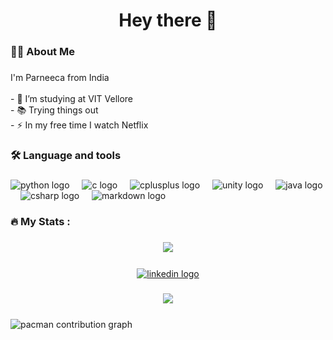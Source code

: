 <h1 align="center">Hey there 👋</h1>

###

<h3 align="left">👩‍💻  About Me</h3>

###

<p align="left">I'm Parneeca from India <br><br>- 🔭 I’m studying at VIT Vellore<br>- 📚 Trying things out<br>- ⚡ In my free time I watch Netflix</p>

###

<h3 align="left">🛠 Language and tools</h3>

###

<div align="left">
  <img src="https://cdn.jsdelivr.net/gh/devicons/devicon/icons/python/python-original.svg" height="40" alt="python logo"  />
  <img width="12" />
  <img src="https://cdn.jsdelivr.net/gh/devicons/devicon/icons/c/c-original.svg" height="40" alt="c logo"  />
  <img width="12" />
  <img src="https://cdn.jsdelivr.net/gh/devicons/devicon/icons/cplusplus/cplusplus-original.svg" height="40" alt="cplusplus logo"  />
  <img width="12" />
  <img src="https://cdn.jsdelivr.net/gh/devicons/devicon/icons/unity/unity-original.svg" height="40" alt="unity logo"  />
  <img width="12" />
  <img src="https://cdn.jsdelivr.net/gh/devicons/devicon/icons/java/java-original.svg" height="40" alt="java logo"  />
  <img width="12" />
  <img src="https://cdn.jsdelivr.net/gh/devicons/devicon/icons/csharp/csharp-original.svg" height="40" alt="csharp logo"  />
  <img width="12" />
  <img src="https://skillicons.dev/icons?i=md" height="40" alt="markdown logo"  />
</div>

###

<h3 align="left">🔥   My Stats :</h3>

###

<div align="center">
 <img src="https://github-readme-stats.vercel.app/api?username=MsImperfect&theme=dracula"show_icons=true"/> <br>
</div>

###

<div align="center">
  <a href="https://www.linkedin.com/in/parneeca-mahale-0b4956333/" target="_blank">
    <img src="https://raw.githubusercontent.com/maurodesouza/profile-readme-generator/master/src/assets/icons/social/linkedin/default.svg" width="37" height="25" alt="linkedin logo"  />
  </a>
</div>

###

<div align="center">
  <img src="https://visitor-badge.laobi.icu/badge?page_id=MsImperfect.MsImperfect&"  />
</div>

###

<picture>
    <source media="(prefers-color-scheme: dark)" srcset="https://raw.githubusercontent.com/msimperfect/msimperfect/output/pacman-contribution-graph-dark.svg">
    <source media="(prefers-color-scheme: light)" srcset="https://raw.githubusercontent.com/msimperfect/msimperfect/output/pacman-contribution-graph.svg">
    <img alt="pacman contribution graph" src="https://raw.githubusercontent.com/msimperfect/msimperfect/output/pacman-contribution-graph.svg">
</picture

###
